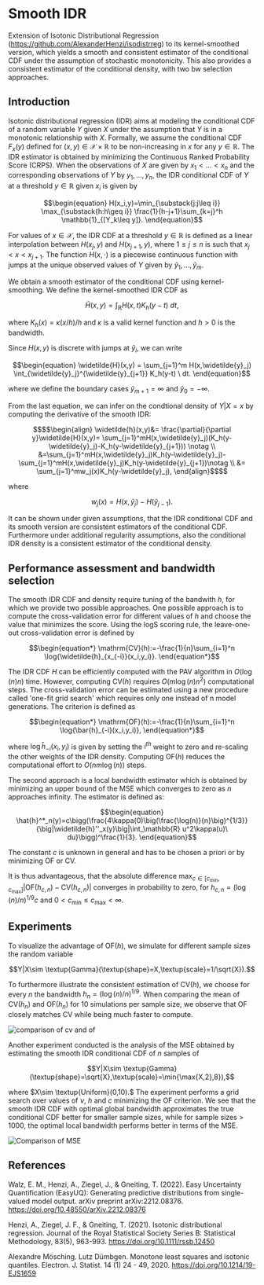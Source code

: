 # Smooth IDR
Extension of Isotonic Distributional Regression (https://github.com/AlexanderHenzi/isodistrreg) to its kernel-smoothed version, which yields a smooth and consistent estimator of the conditional CDF under the assumption of stochastic monotonicity. This also provides a consistent estimator of the conditional density, with two bw selection approaches.

## Introduction

Isotonic distributional regression (IDR) aims at modeling the conditional CDF of a random variable $Y$ given $X$ under the assumption that $Y$ is in a monotonic relationship with $X.$ Formally, we assume the conditional CDF $F_x(y)$ defined for $(x,y) \in \mathcal{X}\times \mathbb{R}$ to be non-increasing in $x$ for any $y \in \mathbb{R}.$
The IDR estimator is obtained by minimizing the Continuous Ranked Probability Score (CRPS).
When the observations of $X$ are given by $x_1 < \dots < x_n$ and the corresponding observations of $Y$ by $y_1,\dots,y_n,$ the IDR conditional CDF of $Y$ at a threshold $y \in \mathbb{R}$ given $x_i$ is given by

$$\begin{equation}
    H(x_i,y)=\min_{\substack{j:j\leq i}} \max_{\substack{h:h\geq i}} \frac{1}{h-j+1}\sum_{k=j}^h \mathbb{1}_{[Y_k\leq y]}.
\end{equation}$$

For values of $x \in \mathcal{X},$ the IDR CDF at a threshold $y \in \mathbb{R}$ is defined as a linear interpolation between $H(x_j,y)$ and $H(x_{j+1},y),$ where $1\leq j\leq n$ is such that 
$x_j < x< x_{j+1}.$ 
The function $H(x,\cdot)$ is a piecewise continuous function with jumps at the unique observed values of $Y$ given by $\widetilde{y}_1,\dots,\widetilde{y}_m.$


We obtain a smooth estimator of the conditional CDF using kernel-smoothing. We define the kernel-smoothed IDR CDF as 

$$\begin{equation}
        \widetilde{H}(x,y)=\int_\mathbb{R}H(x,t)K_h(y-t) \ dt,
\end{equation}$$
    
where $K_h(x)=\kappa(x/h)/h$ and $\kappa$ is a valid kernel function and $h>0$ is the bandwidth.

Since $H(x,y)$ is discrete with jumps at $\widetilde{y}_i$, we can write

```math
\begin{equation}
\widetilde{H}(x,y) = \sum_{j=1}^m H(x,\widetilde{y}_j) \int_{\widetilde{y}_j}^{\widetilde{y}_{j+1}} K_h(y-t) \ dt.
\end{equation}
````

where we define the boundary cases $\widetilde{y}_{m+1} = \infty$ and $\widetilde{y}_0 = -\infty.$

From the last equation, we can infer on the condtional density of $Y|X=x$ by computing the derivative of the smooth IDR:
```math
$$\begin{align} \widetilde{h}(x,y)&= \frac{\partial}{\partial y}\widetilde{H}(x,y)= \sum_{j=1}^mH(x,\widetilde{y}_j)(K_h(y-\widetilde{y}_j)-K_h(y-\widetilde{y}_{j+1})) \notag \\
    &=\sum_{j=1}^mH(x,\widetilde{y}_j)K_h(y-\widetilde{y}_j)-\sum_{j=1}^mH(x,\widetilde{y}_j)K_h(y-\widetilde{y}_{j+1})\notag \\
    &= \sum_{j=1}^mw_j(x)K_h(y-\widetilde{y}_j),
\end{align}$$
````
where
```math 
w_j(x) = H(x,\widetilde{y}_j) - H(\widetilde{y}_{j-1}).
````

It can be shown under given assumptions, that the IDR conditional CDF and its smooth version are consistent estimators of the conditional CDF. Furthermore under additional regularity assumptions, also the conditional IDR density is a consistent estimator of the conditional density.

## Performance assessment and bandwidth selection

The smooth IDR CDF and density require tuning of the bandwith $h,$ for which we provide two possible approaches.
One possible approach is to compute the cross-validation error for different values of $h$ and choose the value that minimizes the score. Using the $\mathrm{logS}$ scoring rule, the leave-one-out cross-validation error is defined by 

```math
\begin{equation*}
    \mathrm{CV}(h):=-\frac{1}{n}\sum_{i=1}^n \log{\widetilde{h}_{x_{-i}}(x_i,y_i)}.
\end{equation*}
```` 

The IDR CDF $H$ can be efficiently computed with the PAV algorithm in $O(\log{(n)}n)$ time. However, computing $\mathrm{CV}(h)$
requires $O(m\log{(n)}n^2)$ computational steps. The cross-validation error can be estimated using a new procedure called 'one-fit grid search' which requires only one instead of n model generations. 
The criterion is defined as

$$\begin{equation*}
    \mathrm{OF}(h):=-\frac{1}{n}\sum_{i=1}^n \log{\bar{h}_{-i}(x_i,y_i)},
\end{equation*}$$


where $\log{\bar{h}_{-i}(x_i,y_i)}$ is given by setting the $i^{th}$ weight to zero and re-scaling the other weights of the IDR density. 
Computing $\mathrm{OF}(h)$ reduces the computational effort to $O(nm\log{(n)})$ steps.

The second approach is a local bandwidth estimator which is obtained by minimizing an upper bound of the $\mathrm{MSE}$ which converges to zero as $n$ approaches infinity. The estimator is defined as:

 ```math
 \begin{equation}
    \hat{h}^*_n(y)=c\bigg(\frac{4\kappa(0)\big(\frac{\log(n)}{n}\big)^{1/3}}{\big|\widetilde{h}''_x(y)\big|\int_\mathbb{R} u^2\kappa(u)\ du}\bigg)^\frac{1}{3}.
\end{equation}
````


The constant $c$ is unknown in general and has to be chosen a priori or by minimizing $\mathrm{OF}$ or $\mathrm{CV}.$

It is thus advantageous, that the absolute difference $\max_{c \in [c_{\min}, c_{\max}]}|\mathrm{OF}(h_{c,n}) - \mathrm{CV}(h_{c,n})|$ converges in probability to zero, for $h_{c,n}=(\log(n)/n)^{1/9}c$ and  $0< c_{\min} \leq c_{\max} < \infty.$

## Experiments

To visualize the advantage of $\mathrm{OF}(h),$ we simulate for different sample sizes the random variable 
```math
Y|X\sim \textup{Gamma}(\textup{shape}=X,\textup{scale}=1/\sqrt{X}).
````
To furthermore illustrate the consistent estimation of $\mathrm{CV}(h),$ we choose for every $n$ the bandwidth $h_n= (\log{(n)}/n)^{1/9}.$ When comparing the mean of $\mathrm{CV}(h_n)$ and $\mathrm{OF}(h_n)$ for 10 simulations per sample size, we observe that $\mathrm{OF}$ closely matches $\mathrm{CV}$ while being much faster to compute.


![comparison of cv and of](cv_vs_of_time_3000.png)



Another experiment conducted is the analysis of the $\mathrm{MSE}$ obtained by estimating the smooth IDR conditional CDF of $n$ samples of
```math
Y|X\sim \textup{Gamma}(\textup{shape}=\sqrt{X},\textup{scale}=\min{\max{X,2},8}),
````
where $X\sim \textup{Uniform}(0,10).$ The experiment performs a grid search over values of $\nu,$ $h$ and $c$ minimizing the $\mathrm{OF}$ criterion. We see that the smooth IDR CDF with optimal global bandwidth approximates the true conditional CDF better for smaller sample sizes, while for sample sizes > 1000, the optimal local bandwidth performs better in terms of the $\mathrm{MSE}.$

![Comparison of MSE](Experiments/MSE%20comparison.png)












## References 

Walz, E. M., Henzi, A., Ziegel, J., & Gneiting, T. (2022). Easy Uncertainty Quantification (EasyUQ): Generating predictive distributions from single-valued model output. arXiv preprint arXiv:2212.08376. 
https://doi.org/10.48550/arXiv.2212.08376


Henzi, A., Ziegel, J. F., & Gneiting, T. (2021). Isotonic distributional regression. Journal of the Royal Statistical Society Series B: Statistical Methodology, 83(5), 963-993. https://doi.org/10.1111/rssb.12450


Alexandre Mösching. Lutz Dümbgen. Monotone least squares and isotonic quantiles. Electron. J. Statist. 14 (1) 24 - 49, 2020. https://doi.org/10.1214/19-EJS1659


  
